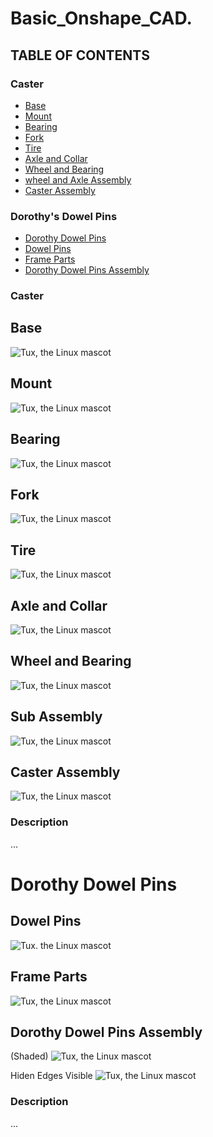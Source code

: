# Basic_Onshape_CAD.

## TABLE OF CONTENTS
### Caster
* [Base](#Base)
* [Mount](#Mount)
* [Bearing](#Bearing)
* [Fork](#Fork)
* [Tire](#Tire)
* [Axle and Collar](#Axle-and-Collar)
* [Wheel and Bearing](#Wheel-and-Bearing)
* [wheel and Axle Assembly](wheel-and-Axle-Assembly)
* [Caster Assembly](#Caster-Assembly)

### Dorothy's Dowel Pins
* [Dorothy Dowel Pins](#Dorothy-Dowel-Pins)
* [Dowel Pins](#Dowel-Pins)
* [Frame Parts](#Frame-Parts)
* [Dorothy Dowel Pins Assembly](#Dorothy-Dowel-Pins-Assembly)
 
### Caster
## Base
 ![Tux, the Linux mascot](images/Base.PNG)
 
 ## Mount
 ![Tux, the Linux mascot](images/Mount.PNG)
 
 ## Bearing
 ![Tux, the Linux mascot](images/Bearing.png)
 
 ## Fork
 ![Tux, the Linux mascot](https://github.com/afaqirz67/Basic_Onshape_CAD./blob/master/images/Fork.png)
 
 ## Tire
 ![Tux, the Linux mascot](images/Tire.png)
 
 ## Axle and Collar
 ![Tux, the Linux mascot](https://github.com/afaqirz67/Basic_Onshape_CAD./blob/master/images/Axle%20and%20Collar.png)
 
 ## Wheel and Bearing
 ![Tux, the Linux mascot](https://github.com/afaqirz67/Basic_Onshape_CAD./blob/master/images/Wheel%20and%20Bearing.png)
 
 ## Sub Assembly
 ![Tux, the Linux mascot](https://github.com/afaqirz67/Basic_Onshape_CAD./blob/master/images/wheel%20and%20Axle%20Assembly.png)
 
 ## Caster Assembly
 ![Tux, the Linux mascot](https://github.com/afaqirz67/Basic_Onshape_CAD./blob/master/images/Caster%20Assembly.png)
 ### Description 
 ...
 
 # Dorothy Dowel Pins
 ## Dowel Pins
 ![Tux. the Linux mascot](https://github.com/afaqirz67/Basic_Onshape_CAD./blob/master/images/Dowels%20Pins.png)
 
 ## Frame Parts
 ![Tux, the Linux mascot](https://github.com/afaqirz67/Basic_Onshape_CAD./blob/master/images/Dorothy's%20Dowel%20Pins_part.png)
 
 ## Dorothy Dowel Pins Assembly
 (Shaded)
 ![Tux, the Linux mascot](https://github.com/afaqirz67/Basic_Onshape_CAD./blob/master/images/Dorothy's%20Dowel%20Pins-shaded.png)
 
  Hiden Edges Visible
 ![Tux, the Linux mascot](https://github.com/afaqirz67/Basic_Onshape_CAD./blob/master/images/Dorothy's%20Dowel%20Pins.png)
 ### Description
 ...
 

